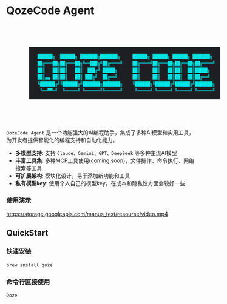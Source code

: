 # QozeCode Agent

<img src="./assets/logo.png" alt="图片描述" style="padding: 60px;">

```QozeCode Agent``` 是一个功能强大的AI编程助手，集成了多种AI模型和实用工具，为开发者提供智能化的编程支持和自动化能力。

- **多模型支持**: 支持 ```Claude、Gemini、GPT、DeepSeek``` 等多种主流AI模型
- **丰富工具集**: 多种MCP工具使用(coming soon)，文件操作、命令执行、网络搜索等工具
- **可扩展架构**: 模块化设计，易于添加新功能和工具
- **私有模型key**: 使用个人自己的模型key，在成本和隐私性方面会较好一些

### 使用演示

https://storage.googleapis.com/manus_test/resourse/video.mp4

## QuickStart

### 快速安装

```bash
brew install qoze
```

### 命令行直接使用

```bash
Qoze
```

